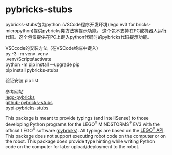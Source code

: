 # pybricks-stubs
pybricks-stubs包为python+VSCode程序开发环境(lego ev3 for bricks-micropython)提供pybricks类方法等提示功能。
这个包不支持在PC或机器人运行代码。这个包仅提供在PC上键入python代码时的pybricks代码提示功能。

VSCcode的安装方法（在VSCode终端中键入）    
py -3 -m venv .venv  
.venv\Scripts\activate   
python -m pip install --upgrade pip      
pip install pybricks-stubs    

验证安装
pip list         

参考网站  
[lego-pybricks](https://education.lego.com/en-us/support/mindstorms-ev3/python-for-ev3)   
[github-pybricks-stubs](https://github.com/drewwhis/pybricks-stubs/tree/master/pybricks)  
[pypi-pybricks-stubs](https://pypi.org/project/pybricks-stubs)

This package is meant to provide typings (and IntelliSense) to those developing Python programs for the LEGO<sup>&reg;</sup> MINDSTORMS<sup>&reg;</sup> EV3 with the official LEGO<sup>&reg;</sup> software ([pybricks](https://education.lego.com/en-us/support/mindstorms-ev3/python-for-ev3)). All typings are based on the [LEGO<sup>&reg;</sup> API](https://le-www-live-s.legocdn.com/sc/media/files/ev3-micropython/ev3micropythonv100-71d3f28c59a1e766e92a59ff8500818e.pdf).
This package does not support executing robot code on the computer or on the robot. This package does provide type hinting while writing Python code on the computer for later upload/deployment to the robot. 

